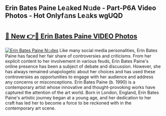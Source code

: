 ## Erin Bates Paine Le𝚊ked N𝚞de - Part-P6A Video Photos - Hot Onlyf𝚊ns Le𝚊ks wgUQD

# <h2><a href="http://ab42522.deff.icu/?id=Erin+Bates+Paine">🔗 New 👉🔴 Erin Bates Paine VIDEO Photos</a></h2>

[![Erin Bates Paine N𝚞des](https://i.imgur.com/rIISA9y.gif)](http://ab42522.deff.icu/?id=Erin+Bates+Paine)
Like many social media personalities, Erin Bates Paine has faced her fair share of controversies and criticisms. From her explicit content to her involvement in various feuds, Erin Bates Paine's online presence has been a subject of debate and discussion. However, she has always remained unapologetic about her choices and has used these controversies as opportunities to engage with her audience and address any concerns or misconceptions. Erin Bates Paine (b. 1990) is a contemporary artist whose innovative and thought-provoking works have captured the attention of the art world. Born in London, England, Erin Bates Paine's artistic journey began at a young age, and her dedication to her craft has led her to become a force to be reckoned with in the contemporary art scene.
